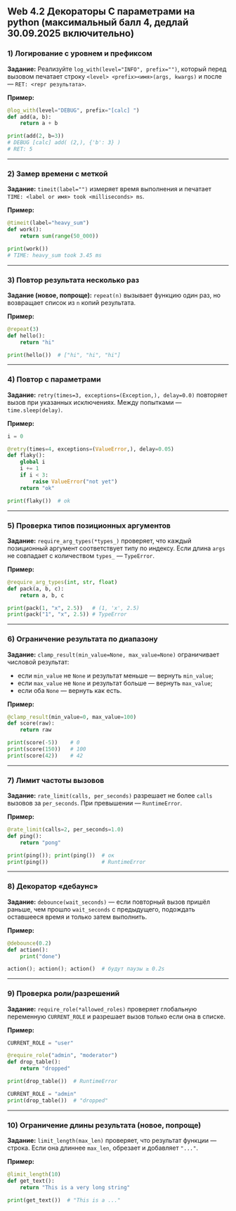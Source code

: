 ## Web 4.2 Декораторы С параметрами на python (максимальный балл 4, дедлай 30.09.2025 включительно)

### 1) Логирование с уровнем и префиксом

**Задание:** Реализуйте `log_with(level="INFO", prefix="")`, который перед вызовом печатает строку
`<level> <prefix><имя>(args, kwargs)` и после — `RET: <repr результата>`.

**Пример:**

```python
@log_with(level="DEBUG", prefix="[calc] ")
def add(a, b):
    return a + b

print(add(2, b=3))
# DEBUG [calc] add( (2,), {'b': 3} )
# RET: 5
```

---

### 2) Замер времени с меткой

**Задание:** `timeit(label="")` измеряет время выполнения и печатает
`TIME: <label or имя> took <milliseconds> ms`.

**Пример:**

```python
@timeit(label="heavy_sum")
def work():
    return sum(range(50_000))

print(work())
# TIME: heavy_sum took 3.45 ms
```

---

### 3) Повтор результата несколько раз

**Задание (новое, попроще):** `repeat(n)` вызывает функцию один раз, но возвращает список из `n` копий результата.

**Пример:**

```python
@repeat(3)
def hello():
    return "hi"

print(hello())  # ["hi", "hi", "hi"]
```

---

### 4) Повтор с параметрами

**Задание:** `retry(times=3, exceptions=(Exception,), delay=0.0)` повторяет вызов при указанных исключениях. Между попытками — `time.sleep(delay)`.

**Пример:**

```python
i = 0

@retry(times=4, exceptions=(ValueError,), delay=0.05)
def flaky():
    global i
    i += 1
    if i < 3:
        raise ValueError("not yet")
    return "ok"

print(flaky())  # ok
```

---

### 5) Проверка типов позиционных аргументов

**Задание:** `require_arg_types(*types_)` проверяет, что каждый позиционный аргумент соответствует типу по индексу. Если длина `args` не совпадает с количеством `types_` — `TypeError`.

**Пример:**

```python
@require_arg_types(int, str, float)
def pack(a, b, c):
    return a, b, c

print(pack(1, "x", 2.5))   # (1, 'x', 2.5)
print(pack("1", "x", 2.5)) # TypeError
```

---

### 6) Ограничение результата по диапазону

**Задание:** `clamp_result(min_value=None, max_value=None)` ограничивает числовой результат:

* если `min_value` не `None` и результат меньше — вернуть `min_value`;
* если `max_value` не `None` и результат больше — вернуть `max_value`;
* если оба `None` — вернуть как есть.

**Пример:**

```python
@clamp_result(min_value=0, max_value=100)
def score(raw):
    return raw

print(score(-5))    # 0
print(score(150))   # 100
print(score(42))    # 42
```

---

### 7) Лимит частоты вызовов

**Задание:** `rate_limit(calls, per_seconds)` разрешает не более `calls` вызовов за `per_seconds`. При превышении — `RuntimeError`.

**Пример:**

```python
@rate_limit(calls=2, per_seconds=1.0)
def ping():
    return "pong"

print(ping()); print(ping())  # ок
print(ping())                 # RuntimeError
```

---

### 8) Декоратор «дебаунс»

**Задание:** `debounce(wait_seconds)` — если повторный вызов пришёл раньше, чем прошло `wait_seconds` с предыдущего, подождать оставшееся время и только затем выполнить.

**Пример:**

```python
@debounce(0.2)
def action():
    print("done")

action(); action(); action()  # будут паузы ≥ 0.2s
```

---

### 9) Проверка роли/разрешений

**Задание:** `require_role(*allowed_roles)` проверяет глобальную переменную `CURRENT_ROLE` и разрешает вызов только если она в списке.

**Пример:**

```python
CURRENT_ROLE = "user"

@require_role("admin", "moderator")
def drop_table():
    return "dropped"

print(drop_table())  # RuntimeError

CURRENT_ROLE = "admin"
print(drop_table())  # "dropped"
```

---

### 10) Ограничение длины результата (новое, попроще)

**Задание:** `limit_length(max_len)` проверяет, что результат функции — строка. Если она длиннее `max_len`, обрезает и добавляет `"..."`.

**Пример:**

```python
@limit_length(10)
def get_text():
    return "This is a very long string"

print(get_text())  # "This is a ..."
```
